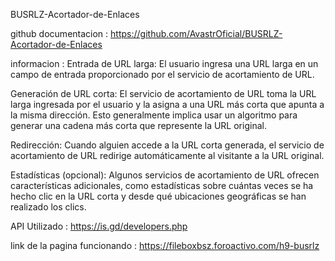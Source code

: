 BUSRLZ-Acortador-de-Enlaces

github documentacion : https://github.com/AvastrOficial/BUSRLZ-Acortador-de-Enlaces

informacion :
Entrada de URL larga: El usuario ingresa una URL larga en un campo de entrada proporcionado por el servicio de acortamiento de URL.

Generación de URL corta: El servicio de acortamiento de URL toma la URL larga ingresada por el usuario y la asigna a una URL más corta que apunta a la misma dirección. Esto generalmente implica usar un algoritmo para generar una cadena más corta que represente la URL original.

Redirección: Cuando alguien accede a la URL corta generada, el servicio de acortamiento de URL redirige automáticamente al visitante a la URL original.

Estadísticas (opcional): Algunos servicios de acortamiento de URL ofrecen características adicionales, como estadísticas sobre cuántas veces se ha hecho clic en la URL corta y desde qué ubicaciones geográficas se han realizado los clics.

API Utilizado :
https://is.gd/developers.php

link de la pagina funcionando :
https://fileboxbsz.foroactivo.com/h9-busrlz
